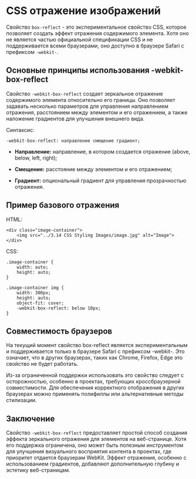 # СSS отражение изображений

Свойство ``box-reflect`` - это экспериментальное свойство CSS, которое позволяет создать эффект отражения содержимого элемента. Хотя оно не является частью официальной спецификации CSS и не поддерживается всеми браузерами, оно доступно в браузере Safari с префиксом ``-webkit-``.

## Основные принципы использования -webkit-box-reflect

Свойство ``-webkit-box-reflect`` создает зеркальное отражение содержимого элемента относительно его границы. Оно позволяет задавать несколько параметров для управления направлением отражения, расстоянием между элементом и его отражением, а также наложение градиентов для улучшения внешнего вида.

Синтаксис:

```
-webkit-box-reflect: направление смещение градиент;
```

- **Направление:** направление, в котором создается отражение (above, below, left, right);

- **Смещение:** расстояние между элементом и его отражением;

- **Градиент:** опциональный градиент для управления прозрачностью отражения.

## Пример базового отражения

HTML:

```
<div class="image-container">
    <img src="../3.14 CSS Styling Images/image.jpg" alt="Image">
</div>
```

CSS:

```
.image-container {
    width: auto;
    height: auto;
}

.image-container img {
    width: 300px;
    height: auto;
    object-fit: cover;
    -webkit-box-reflect: below 10px;
}
```

## Совместимость браузеров

На текущий момент свойство box-reflect является экспериментальным и поддерживается только в браузере Safari с префиксом -webkit-. Это означает, что в других браузерах, таких как Chrome, Firefox, Edge это свойство не будет работать.

Из-за ограниченной поддержки использовать это свойство следует с осторожностью, особенно в проектах, требующих кроссбраузерной совместимости. Для обеспечения корректного отображения в других браузерах можно применять полифиллы или альтернативные методы стилизации.

## Заключение

Свойство ``-webkit-box-reflect`` предоставляет простой способ создания эффекта зеркального отражения для элементов на веб-странице. Хотя его поддержка ограничена, оно может быть полезным инструментом для улучшения визуального восприятия контента в проектах, где приоритет отдается браузерам WebKit. Эффект отражения, особенно с использованием градиентов, добавляют дополнительную глубину и эстетику веб-страницам.